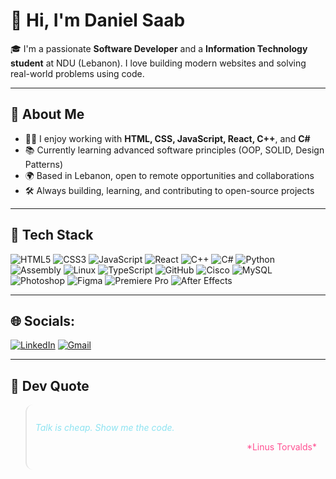 # 👋 Hi, I'm Daniel Saab

🎓 I'm a passionate **Software Developer** and a **Information Technology student** at NDU (Lebanon). I love building modern websites and solving real-world problems using code.

---

## 💼 About Me
- 🧑‍💻 I enjoy working with **HTML, CSS, JavaScript, React, C++**, and **C#**
- 📚 Currently learning advanced software principles (OOP, SOLID, Design Patterns)
- 🌍 Based in Lebanon, open to remote opportunities and collaborations
- 🛠 Always building, learning, and contributing to open-source projects

---

## 🔧 Tech Stack
![HTML5](https://img.shields.io/badge/HTML5-E44D26?style=for-the-badge&logo=html5&logoColor=white)
![CSS3](https://img.shields.io/badge/CSS3-264DE4?style=for-the-badge&logo=css3&logoColor=white)
![JavaScript](https://img.shields.io/badge/JavaScript-F7DF1E?style=for-the-badge&logo=javascript&logoColor=black)
![React](https://img.shields.io/badge/React-20232A?style=for-the-badge&logo=react&logoColor=61DAFB)
![C++](https://img.shields.io/badge/C++-00599C?style=for-the-badge&logo=c%2B%2B&logoColor=white)
![C#](https://img.shields.io/badge/C%23-239120?style=for-the-badge&logo=c-sharp&logoColor=white)
![Python](https://img.shields.io/badge/Python-3776AB?style=for-the-badge&logo=python&logoColor=white)
![Assembly](https://img.shields.io/badge/Assembly-6E4C13?style=for-the-badge)
![Linux](https://img.shields.io/badge/Linux-000000?style=for-the-badge&logo=linux&logoColor=yellow)
![TypeScript](https://img.shields.io/badge/TypeScript-3178C6?style=for-the-badge&logo=typescript&logoColor=white)
![GitHub](https://img.shields.io/badge/GitHub-181717?style=for-the-badge&logo=github&logoColor=white)
![Cisco](https://img.shields.io/badge/Cisco-1BA0D7?style=for-the-badge&logo=cisco&logoColor=white)
![MySQL](https://img.shields.io/badge/MySQL-00758F?style=for-the-badge&logo=mysql&logoColor=white)
![Photoshop](https://img.shields.io/badge/Photoshop-31A8FF?style=for-the-badge&logo=adobephotoshop&logoColor=white)
![Figma](https://img.shields.io/badge/Figma-F24E1E?style=for-the-badge&logo=figma&logoColor=white)
![Premiere Pro](https://img.shields.io/badge/Premiere_Pro-9999FF?style=for-the-badge&logo=adobepremierepro&logoColor=white)
![After Effects](https://img.shields.io/badge/After_Effects-9999FF?style=for-the-badge&logo=adobeaftereffects&logoColor=white)

---

## 🌐 Socials:
[![LinkedIn](https://img.shields.io/badge/LinkedIn-0077B5?style=for-the-badge&logo=linkedin&logoColor=white)](https://linkedin.com/in/daniel-saab)
[![Gmail](https://img.shields.io/badge/Emial-D14836?style=for-the-badge&logo=gmail&logoColor=white)](mailto:danielsaab110@gmail.com)

---

## 💬 Dev Quote

<blockquote style="background-color:#0f0f13g; color:#8de3f1; padding: 1em; border-radius: 12px; font-style: italic;">
  <p>
  Talk is cheap. Show me the code.
  </p>
  <p style="text-align: right; color: #ff4f91; font-style: normal;">*Linus Torvalds*</p>
</blockquote>

